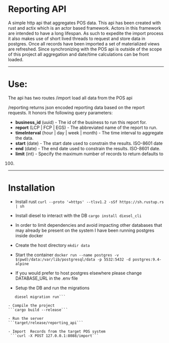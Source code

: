 # Reporting API
A simple http api that aggregates POS data. This api has been created with
rust and actix which is an actor based framework. Actors in this framework are intended
to have a long lifespan. As such to expedite the import process it also makes use
of short lived threads to request and store data in postgres. Once all records
have been imported a set of materialized views are refreshed. Since
synchronizing with the POS api is outside of the scope of this project all
aggregation and date/time calculations can be front loaded.

---
# Use:
The api has two routes
/import
load all data from the POS api

/reporting
returns json encoded reporting data based on the report requests. It honors the
following query parameters:
- **business_id** (uuid) - The id of the business to run this report for.
- **report** (LCP | FCP | EGS) - The abbreviated name of the report to run.
- **timeInterval** (hour | day | week | month) - The time interval to aggregate the data.
- **start** (date) - The start date used to constrain the results. ISO-8601 date
- **end** (date) - The end date used to constrain the results. ISO-8601 date.
- **limit** (int) - Specify the maximum number of records to return defaults to
100.

---
# Installation

- Install rust
 ```curl --proto '=https' --tlsv1.2 -sSf https://sh.rustup.rs | sh```

- Install diesel to interact with the DB
  ```cargo install diesel_cli```

- In order to limit dependencies and avoid impacting other databases that may
already be present on the system I have been running postgres inside docker

- Create the host directory
```mkdir data```
- Start the container
```docker run --name postgres -v $(pwd)/data:/var/lib/postgresql/data -p 5532:5432 -d postgres:9.4-alpine```

- If you would prefer to host postgres elsewhere please change DATABASE_URL in the
.env file

- Setup the DB and run the migrations
```diesel setup
   diesel migration run```

- Compile the project
```cargo build --release```

- Run the server
```target/release/reporting_api```

- Import  Records from the target POS system
 ```curl -X POST 127.0.0.1:8088/import```
